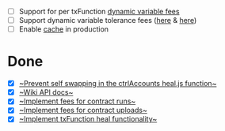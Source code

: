 - [ ] Support for per txFunction [dynamic variable fees](https://github.com/tyvdh/stellar-tss/blob/master/wrangler/src/txFunctions/run.js#L55)
- [ ] Support dynamic variable tolerance fees ([here](https://github.com/tyvdh/stellar-tss/blob/master/wrangler/src/txFunctions/run.js#L90-L91) & [here](https://github.com/tyvdh/stellar-tss/blob/master/wrangler/src/txSponsors/add.js#L20))
- [ ] Enable [cache](https://github.com/tyvdh/stellar-tss/blob/master/wrangler/src/index.js#L44-L53) in production

# Done
- [x] [~Prevent self swapping in the ctrlAccounts heal.js function~](https://github.com/tyvdh/stellar-tss/commit/75c77311822f8e75b4dcac654fbd2eac45a6d755)
- [x] [~Wiki API docs~](https://github.com/tyvdh/stellar-tss/wiki)
- [x] [~Implement fees for contract runs~](https://github.com/tyvdh/stellar-tss/pull/3)
- [x] [~Implement fees for contract uploads~](https://github.com/tyvdh/stellar-tss/commit/6c8b299e22fec41fa546cc3a7d2f74016c5f2351)
- [x] [~Implement txFunction heal functionality~](https://github.com/tyvdh/stellar-tss/pull/2)
